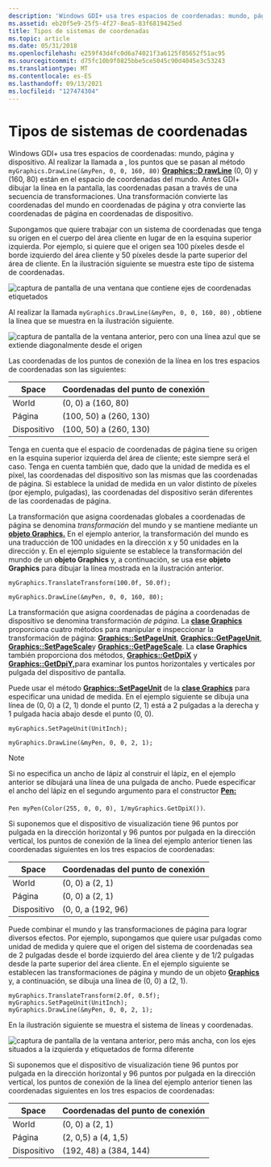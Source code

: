 ```yaml
---
description: 'Windows GDI+ usa tres espacios de coordenadas: mundo, página y dispositivo.'
ms.assetid: eb20f5e9-25f5-4f27-8ea5-83f6819425ed
title: Tipos de sistemas de coordenadas
ms.topic: article
ms.date: 05/31/2018
ms.openlocfilehash: e259f43d4fc0d6a74021f3a6125f85652f51ac95
ms.sourcegitcommit: d75fc10b9f0825bbe5ce5045c90d4045e3c53243
ms.translationtype: MT
ms.contentlocale: es-ES
ms.lasthandoff: 09/13/2021
ms.locfileid: "127474304"
---
```

# <a name="types-of-coordinate-systems"></a>Tipos de sistemas de coordenadas

Windows GDI+ usa tres espacios de coordenadas: mundo, página y dispositivo. Al realizar la llamada a , los puntos que se pasan al método `myGraphics.DrawLine(&myPen, 0, 0, 160, 80)` [**Graphics::D rawLine**](/windows/win32/api/gdiplusgraphics/nf-gdiplusgraphics-graphics-drawline(inconstpen_inconstpoint__inconstpoint_)) (0, 0) y (160, 80) están en el espacio de coordenadas del mundo. Antes GDI+ dibujar la línea en la pantalla, las coordenadas pasan a través de una secuencia de transformaciones. Una transformación convierte las coordenadas del mundo en coordenadas de página y otra convierte las coordenadas de página en coordenadas de dispositivo.

Supongamos que quiere trabajar con un sistema de coordenadas que tenga su origen en el cuerpo del área cliente en lugar de en la esquina superior izquierda. Por ejemplo, si quiere que el origen sea 100 píxeles desde el borde izquierdo del área cliente y 50 píxeles desde la parte superior del área de cliente. En la ilustración siguiente se muestra este tipo de sistema de coordenadas.

![captura de pantalla de una ventana que contiene ejes de coordenadas etiquetados](images/aboutgdip05-art01.png)

Al realizar la llamada `myGraphics.DrawLine(&myPen, 0, 0, 160, 80)` , obtiene la línea que se muestra en la ilustración siguiente.

![captura de pantalla de la ventana anterior, pero con una línea azul que se extiende diagonalmente desde el origen](images/aboutgdip05-art02.png)

Las coordenadas de los puntos de conexión de la línea en los tres espacios de coordenadas son las siguientes:



| Space       |  Coordenadas del punto de conexión                       |
|--------|-------------------------|
| World  | (0, 0) a (160, 80)     |
| Página   | (100, 50) a (260, 130) |
| Dispositivo | (100, 50) a (260, 130) |



 

Tenga en cuenta que el espacio de coordenadas de página tiene su origen en la esquina superior izquierda del área de cliente; este siempre será el caso. Tenga en cuenta también que, dado que la unidad de medida es el píxel, las coordenadas del dispositivo son las mismas que las coordenadas de página. Si establece la unidad de medida en un valor distinto de píxeles (por ejemplo, pulgadas), las coordenadas del dispositivo serán diferentes de las coordenadas de página.

La transformación que asigna coordenadas globales a coordenadas de página se denomina *transformación* del mundo y se mantiene mediante un [**objeto Graphics.**](/windows/desktop/api/gdiplusgraphics/nl-gdiplusgraphics-graphics) En el ejemplo anterior, la transformación del mundo es una traducción de 100 unidades en la dirección x y 50 unidades en la dirección y. En el ejemplo siguiente se establece la transformación del mundo de un **objeto Graphics** y, a continuación, se usa ese **objeto Graphics** para dibujar la línea mostrada en la ilustración anterior.


```
myGraphics.TranslateTransform(100.0f, 50.0f);

myGraphics.DrawLine(&myPen, 0, 0, 160, 80);
```



La transformación que asigna coordenadas de página a coordenadas de dispositivo se denomina transformación *de página*. La [**clase Graphics**](/windows/desktop/api/gdiplusgraphics/nl-gdiplusgraphics-graphics) proporciona cuatro métodos para manipular e inspeccionar la transformación de página: [**Graphics::SetPageUnit**](/windows/desktop/api/Gdiplusgraphics/nf-gdiplusgraphics-graphics-setpageunit), [**Graphics::GetPageUnit**](/windows/desktop/api/Gdiplusgraphics/nf-gdiplusgraphics-graphics-getpageunit), [**Graphics::SetPageScale**](/windows/desktop/api/Gdiplusgraphics/nf-gdiplusgraphics-graphics-setpagescale)y [**Graphics::GetPageScale**](/windows/desktop/api/Gdiplusgraphics/nf-gdiplusgraphics-graphics-getpagescale). La **clase Graphics** también proporciona dos métodos, [**Graphics::GetDpiX**](/windows/desktop/api/Gdiplusgraphics/nf-gdiplusgraphics-graphics-getdpix) y [**Graphics::GetDpiY,**](/windows/desktop/api/Gdiplusgraphics/nf-gdiplusgraphics-graphics-getdpiy)para examinar los puntos horizontales y verticales por pulgada del dispositivo de pantalla.

Puede usar el método [**Graphics::SetPageUnit**](/windows/desktop/api/Gdiplusgraphics/nf-gdiplusgraphics-graphics-setpageunit) de la [**clase Graphics**](/windows/desktop/api/gdiplusgraphics/nl-gdiplusgraphics-graphics) para especificar una unidad de medida. En el ejemplo siguiente se dibuja una línea de (0, 0) a (2, 1) donde el punto (2, 1) está a 2 pulgadas a la derecha y 1 pulgada hacia abajo desde el punto (0, 0).


```
myGraphics.SetPageUnit(UnitInch);

myGraphics.DrawLine(&myPen, 0, 0, 2, 1);
```



> [!Note]
> Si no especifica un ancho de lápiz al construir el lápiz, en el ejemplo anterior se dibujará una línea de una pulgada de ancho. Puede especificar el ancho del lápiz en el segundo argumento para el constructor [**Pen:**](/windows/desktop/api/gdipluspen/nl-gdipluspen-pen)
> <br/><br/>
> `Pen myPen(Color(255, 0, 0, 0), 1/myGraphics.GetDpiX())`.

 

Si suponemos que el dispositivo de visualización tiene 96 puntos por pulgada en la dirección horizontal y 96 puntos por pulgada en la dirección vertical, los puntos de conexión de la línea del ejemplo anterior tienen las coordenadas siguientes en los tres espacios de coordenadas:



| Space       | Coordenadas del punto de conexión                    |
|--------|---------------------|
| World  | (0, 0) a (2, 1)    |
| Página   | (0, 0) a (2, 1)    |
| Dispositivo | (0, 0, a (192, 96) |



 

Puede combinar el mundo y las transformaciones de página para lograr diversos efectos. Por ejemplo, supongamos que quiere usar pulgadas como unidad de medida y quiere que el origen del sistema de coordenadas sea de 2 pulgadas desde el borde izquierdo del área cliente y de 1/2 pulgadas desde la parte superior del área cliente. En el ejemplo siguiente se establecen las transformaciones de página y mundo de un objeto [**Graphics**](/windows/desktop/api/gdiplusgraphics/nl-gdiplusgraphics-graphics) y, a continuación, se dibuja una línea de (0, 0) a (2, 1).


```
myGraphics.TranslateTransform(2.0f, 0.5f);
myGraphics.SetPageUnit(UnitInch);
myGraphics.DrawLine(&myPen, 0, 0, 2, 1);
```



En la ilustración siguiente se muestra el sistema de líneas y coordenadas.

![captura de pantalla de la ventana anterior, pero más ancha, con los ejes situados a la izquierda y etiquetados de forma diferente](images/aboutgdip05-art03.png)

Si suponemos que el dispositivo de visualización tiene 96 puntos por pulgada en la dirección horizontal y 96 puntos por pulgada en la dirección vertical, los puntos de conexión de la línea del ejemplo anterior tienen las coordenadas siguientes en los tres espacios de coordenadas:



| Space       | Coordenadas del punto de conexión                        |
|--------|-------------------------|
| World  | (0, 0) a (2, 1)        |
| Página   | (2, 0,5) a (4, 1,5)    |
| Dispositivo | (192, 48) a (384, 144) |



 

 

 
